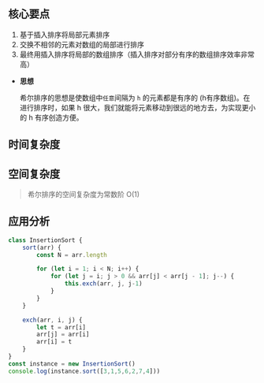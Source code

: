 ## 核心要点
1. 基于插入排序将局部元素排序
2. 交换不相邻的元素对数组的局部进行排序
3. 最终用插入排序将局部的数组排序（插入排序对部分有序的数组排序效率非常高）

- **思想**

	希尔排序的思想是使数组中`任意`间隔为 `h` 的元素都是有序的 (h有序数组)。在进行排序时，如果 h 很大，我们就能将元素移动到很远的地方去，为实现更小的 h 有序创造方便。

## 时间复杂度
> 

## 空间复杂度
> 希尔排序的空间复杂度为常数阶 O(1)

## 应用分析
> 


```javascript
class InsertionSort {
	sort(arr) {
		const N = arr.length

		for (let i = 1; i < N; i++) {
			for (let j = i; j > 0 && arr[j] < arr[j - 1]; j--) {
				this.exch(arr, j, j-1)
			}
		}
	}

	exch(arr, i, j) {
		let t = arr[i]
		arr[j] = arr[i]
		arr[i] = t
	}
}
const instance = new InsertionSort()
console.log(instance.sort([3,1,5,6,2,7,4]))

```